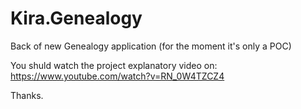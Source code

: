 # Kira.Genealogy
Back of new Genealogy application (for the moment it's only a POC)

You shuld watch the project explanatory video on: https://www.youtube.com/watch?v=RN_0W4TZCZ4

Thanks.
